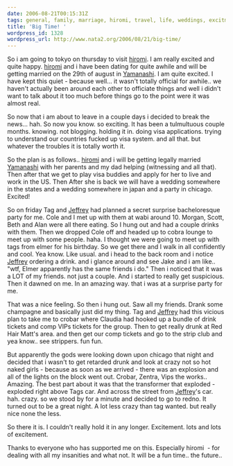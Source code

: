 ```yaml
---
date: 2006-08-21T00:15:31Z
tags: general, family, marriage, hiromi, travel, life, weddings, excitment
title: 'Big Time! '
wordpress_id: 1328
wordpress_url: http://www.nata2.org/2006/08/21/big-time/
---
```


So i am going to tokyo on thursday to visit <a href="http://www.hirominakazawa.com">hiromi</a>. I am really excited and quite happy. <a href="http://www.hirominakazawa.com">hiromi</a> and i have been dating for quite awhile and will be getting married on the 29th of august in <a href="http://www.pref.yamanashi.jp/global_net/index.jsp">Yamanashi</a>. I am quite excited. I have kept this quiet - because well... it wasn't totally official for awhile.. we haven't actually been around each other to officiate things and well i didn't want to talk about it too much before things go to the point were it was almost real.

So now that i am about to leave in a couple days i decided to break the news... hah. So now you know. so exciting. It has been a tulmultuous couple months. knowing. not blogging. holding it in. doing visa applications. trying to understand our countries fucked up visa system. and all that. but whatever the troubles it is totally worth it.

So the plan is as follows.. <a href="http://www.hirominakazawa.com">hiromi</a> and i will be getting legally married  <a href="http://www.pref.yamanashi.jp/global_net/index.jsp">Yamanashi</a> with her parents and my dad helping (witnessing and all that).  Then after that we get to play visa buddies and apply for her to live and work in the US. Then  After she is back we will have a wedding somewhere in the states and a wedding somewhere in japan and a party in chicago. Excited!

So on friday Tag and <a href="http://www.callmejeffrey.com">Jeffrey</a> had planned a secret surprise bacheloresque party for me. Cole and I met up with them at wabi around 10. Morgan, Scott, Beth and Alan were all there eating. So I hung out and had a couple drinks with them. Then we dropped Cole off and headed up to cobra lounge to meet up with some people. haha. I thought we were going to meet up with tags from elmer for his birthday. So we get there and I walk in all confidently and cool. Yea know. Like usual. and i head to the back room and i notice <a href="http://www.callmejeffrey.com">Jeffrey</a> ordering a drink. and i glance around and see Jake and i am like.. "wtf, Elmer apparently has the same friends i do." Then i noticed that it was a LOT of my friends. not just a couple. And i started to really get suspicious. Then it dawned on me. In an amazing way. that i was at a surprise party for me.

That was a nice feeling. So then i hung out. Saw all my friends. Drank some champagne and basically just did my thing.  Tag and <a href="http://www.callmejeffrey.com">Jeffrey</a> had this vicious plan to take me to crobar where Claudia had hooked up a bundle of drink tickets and comp VIPs tickets for the group. Then to get really drunk at Red Hair Matt's area. and then get our comp tickets and go to the strip club and yea know.. see strippers. fun fun.

But apparently the gods were looking down upon chicago that night and decided that i wasn't to get retarded drunk and look at crazy not so hot naked girls - because  as soon as we arrived - there was an explosion and all of the lights on the block went out. Crobar, Zentra, Vips the works..  Amazing. The best part about it was that the transformer that exploded - exploded right above Tags car. And across the street from <a href="http://www.callmejeffrey.com">Jeffrey</a>'s car. hah. crazy. so we stood by for a minute and decided to go to redno. It turned out to be a great night. A lot less crazy than tag wanted. but really nice none the less.

So there it is. I couldn't really hold it in any longer. Excitement. lots and lots of excitement.

Thanks to everyone who has supported me on this. Especially hiromi  - for dealing with all my insanities and what not. It will be a fun time.. the future..
